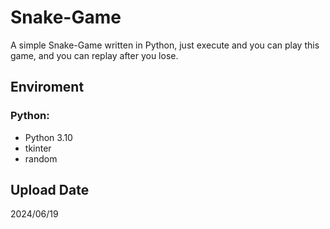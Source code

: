 # Snake-Game
A simple Snake-Game written in Python, just execute and you can play this game, and you can replay after you lose.


## Enviroment
### Python:
* Python 3.10
* tkinter
* random


## Upload Date
2024/06/19